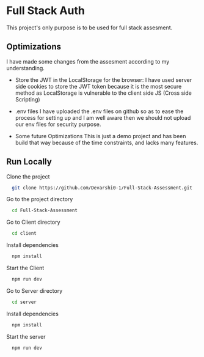
# Full Stack Auth

This project's only purpose is to be used for full stack assesment.



## Optimizations

I have made some changes from the assesment according to my understanding.


- Store the JWT in the LocalStorage for the browser:
I have used server side cookies to store the JWT token because it is the most secure method as LocalStorage is vulnerable to the client side JS (Cross side Scripting)

- .env files
I have uploaded the .env files on github so as to ease the process for setting up and I am well aware then we should not upload our env files for security purpose.

- Some future Optimizations
This is just a demo project and has been build that way because of the time constraints, and lacks many features.


## Run Locally

Clone the project

```bash
  git clone https://github.com/Devarshi0-1/Full-Stack-Assessment.git
```

Go to the project directory

```bash
  cd Full-Stack-Assessment
```

Go to Client directory

```bash
  cd client
```

Install dependencies

```bash
  npm install
```

Start the Client

```bash
  npm run dev
```

Go to Server directory

```bash
  cd server
```

Install dependencies

```bash
  npm install
```

Start the server

```bash
  npm run dev
```

